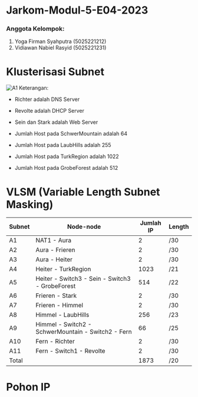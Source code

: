 # Jarkom-Modul-5-E04-2023

### Anggota Kelompok:
1. Yoga Firman Syahputra (5025221212)
2. Vidiawan Nabiel Rasyid (5025221231)


# Klusterisasi Subnet
![A1](https://github.com/yogs14/Jarkom-Modul-5-E04-2023/assets/121499055/029c8c69-40b7-4c46-b45c-365750db9245)
Keterangan:	
- Richter adalah DNS Server
* Revolte adalah DHCP Server
+ Sein dan Stark adalah Web Server
- Jumlah Host pada SchwerMountain adalah 64
* Jumlah Host pada LaubHills adalah 255
+ Jumlah Host pada TurkRegion adalah 1022
- Jumlah Host pada GrobeForest adalah 512

# VLSM (Variable Length Subnet Masking)

| Subnet | Node-node | Jumlah IP | Length | 
|------- | --------- | --------- | ------ |
| A1 | NAT1 - Aura | 2 | /30 |
| A2 | Aura - Frieren | 2 | /30 |
| A3 | Aura - Heiter | 2 | /30 |
| A4 | Heiter - TurkRegion | 1023 | /21 |
| A5 | Heiter - Switch3 - Sein - Switch3 - GrobeForest | 514 | /22 |
| A6 | Frieren - Stark | 2 | /30 |
| A7 | Frieren - Himmel | 2 | /30 |
| A8 | Himmel - LaubHills | 256 | /23 |
| A9 | Himmel - Switch2 - SchwerMountain - Switch2 - Fern | 66 | /25 |
| A10 | Fern - Richter | 2 | /30 |
| A11 | Fern - Switch1 - Revolte | 2 | /30 |
|   Total  |                          | 1873 | /20 |

# Pohon IP

